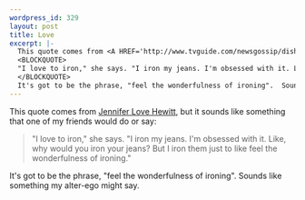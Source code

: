 ```yaml
--- 
wordpress_id: 329
layout: post
title: Love
excerpt: |-
  This quote comes from <A HREF='http://www.tvguide.com/newsgossip/dish/'>Jennifer Love Hewitt</A>, but it sounds like something that one of my friends would do or say:
  <BLOCKQUOTE>
  "I love to iron," she says. "I iron my jeans. I'm obsessed with it. Like, why would you iron your jeans? But I iron them just to like feel the wonderfulness of ironing." 
  </BLOCKQUOTE>
  It's got to be the phrase, "feel the wonderfulness of ironing".  Sounds like something my alter-ego might say.
---
```

This quote comes from <A HREF='http://www.tvguide.com/newsgossip/dish/'>Jennifer Love Hewitt</A>, but it sounds like something that one of my friends would do or say:
<BLOCKQUOTE>
"I love to iron," she says. "I iron my jeans. I'm obsessed with it. Like, why would you iron your jeans? But I iron them just to like feel the wonderfulness of ironing." 
</BLOCKQUOTE>
It's got to be the phrase, "feel the wonderfulness of ironing".  Sounds like something my alter-ego might say.
